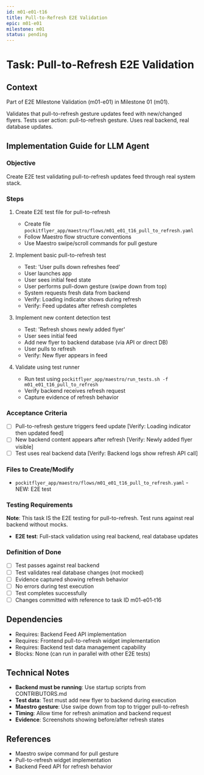```yaml
---
id: m01-e01-t16
title: Pull-to-Refresh E2E Validation
epic: m01-e01
milestone: m01
status: pending
---
```


# Task: Pull-to-Refresh E2E Validation

## Context
Part of E2E Milestone Validation (m01-e01) in Milestone 01 (m01).

Validates that pull-to-refresh gesture updates feed with new/changed flyers. Tests user action: pull-to-refresh gesture. Uses real backend, real database updates.

## Implementation Guide for LLM Agent

### Objective
Create E2E test validating pull-to-refresh updates feed through real system stack.

### Steps

1. Create E2E test file for pull-to-refresh
   - Create file `pockitflyer_app/maestro/flows/m01_e01_t16_pull_to_refresh.yaml`
   - Follow Maestro flow structure conventions
   - Use Maestro swipe/scroll commands for pull gesture

2. Implement basic pull-to-refresh test
   - Test: 'User pulls down refreshes feed'
   - User launches app
   - User sees initial feed state
   - User performs pull-down gesture (swipe down from top)
   - System requests fresh data from backend
   - Verify: Loading indicator shows during refresh
   - Verify: Feed updates after refresh completes

3. Implement new content detection test
   - Test: 'Refresh shows newly added flyer'
   - User sees initial feed
   - Add new flyer to backend database (via API or direct DB)
   - User pulls to refresh
   - Verify: New flyer appears in feed

4. Validate using test runner
   - Run test using `pockitflyer_app/maestro/run_tests.sh -f m01_e01_t16_pull_to_refresh`
   - Verify backend receives refresh request
   - Capture evidence of refresh behavior

### Acceptance Criteria
- [ ] Pull-to-refresh gesture triggers feed update [Verify: Loading indicator then updated feed]
- [ ] New backend content appears after refresh [Verify: Newly added flyer visible]
- [ ] Test uses real backend data [Verify: Backend logs show refresh API call]

### Files to Create/Modify
- `pockitflyer_app/maestro/flows/m01_e01_t16_pull_to_refresh.yaml` - NEW: E2E test

### Testing Requirements
**Note**: This task IS the E2E testing for pull-to-refresh. Test runs against real backend without mocks.

- **E2E test**: Full-stack validation using real backend, real database updates

### Definition of Done
- [ ] Test passes against real backend
- [ ] Test validates real database changes (not mocked)
- [ ] Evidence captured showing refresh behavior
- [ ] No errors during test execution
- [ ] Test completes successfully
- [ ] Changes committed with reference to task ID m01-e01-t16

## Dependencies
- Requires: Backend Feed API implementation
- Requires: Frontend pull-to-refresh widget implementation
- Requires: Backend test data management capability
- Blocks: None (can run in parallel with other E2E tests)

## Technical Notes
- **Backend must be running**: Use startup scripts from CONTRIBUTORS.md
- **Test data**: Test must add new flyer to backend during execution
- **Maestro gesture**: Use swipe down from top to trigger pull-to-refresh
- **Timing**: Allow time for refresh animation and backend request
- **Evidence**: Screenshots showing before/after refresh states

## References
- Maestro swipe command for pull gesture
- Pull-to-refresh widget implementation
- Backend Feed API for refresh behavior
